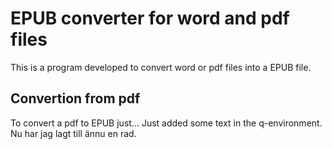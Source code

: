 # EPUB converter for word and pdf files

This is a program developed to convert word or pdf files into a EPUB file. 

## Convertion from pdf

To convert a pdf to EPUB just... Just added some text in the q-environment. 
Nu har jag lagt till ännu en rad. 
